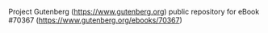Project Gutenberg (https://www.gutenberg.org) public repository for
eBook #70367 (https://www.gutenberg.org/ebooks/70367)
